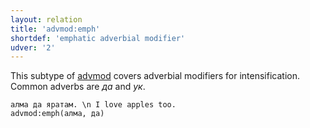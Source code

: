 ```yaml
---
layout: relation
title: 'advmod:emph'
shortdef: 'emphatic adverbial modifier'
udver: '2'
---
```


This subtype of [advmod]() covers adverbial modifiers for intensification.
Common adverbs are _да_ and _ук_.

~~~ sdparse
алма да яратам. \n I love apples too.
advmod:emph(алма, да)
~~~
<!-- Interlanguage links updated Po lis 14 15:35:06 CET 2022 -->
